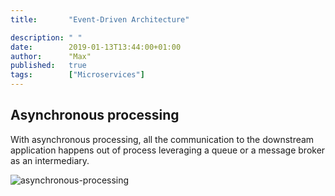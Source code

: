 ```yaml
---
title:       "Event-Driven Architecture"

description: " "
date:        2019-01-13T13:44:00+01:00
author:      "Max"
published:   true
tags:        ["Microservices"]
---
```


## Asynchronous processing

With asynchronous processing, all the communication to the downstream application happens out of process leveraging a queue or a message broker as an intermediary.

![asynchronous-processing](https://user-images.githubusercontent.com/11765228/51085565-a88f8c80-173b-11e9-9bc9-69e262720d09.png)
